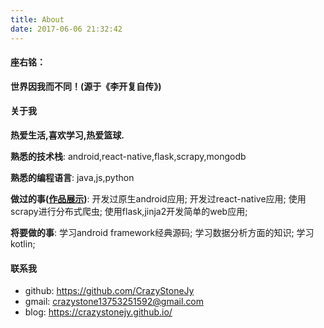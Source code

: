 ```yaml
---
title: About
date: 2017-06-06 21:32:42
---
```


#### 座右铭：

**世界因我而不同！(源于《李开复自传》)**

#### 关于我

**热爱生活,喜欢学习,热爱篮球.**

**熟悉的技术栈**:
android,react-native,flask,scrapy,mongodb

**熟悉的编程语言**:
java,js,python

**做过的事([作品展示](https://crazystonejy.github.io/works/))**:
开发过原生android应用;
开发过react-native应用;
使用scrapy进行分布式爬虫;
使用flask,jinja2开发简单的web应用;

**将要做的事**:
学习android framework经典源码;
学习数据分析方面的知识;
学习kotlin;


#### 联系我

- github: https://github.com/CrazyStoneJy
- gmail: crazystone13753251592@gmail.com
- blog: https://crazystonejy.github.io/
